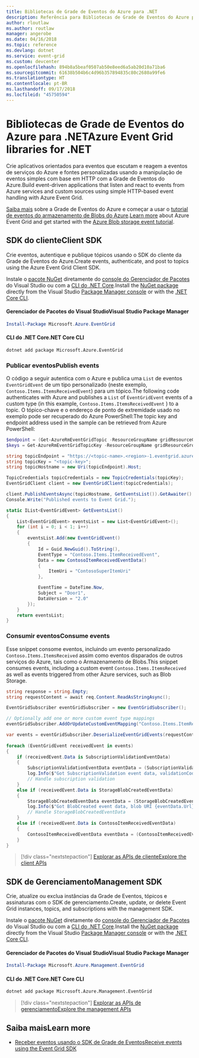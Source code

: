```yaml
---
title: Bibliotecas de Grade de Eventos do Azure para .NET
description: Referência para Bibliotecas de Grade de Eventos do Azure para .NET
author: rloutlaw
ms.author: routlaw
manager: angerobe
ms.date: 04/16/2018
ms.topic: reference
ms.devlang: dotnet
ms.service: event-grid
ms.custom: devcenter
ms.openlocfilehash: 894b8a5beaf0507ab50e8eed6a5ab20d10a71ba6
ms.sourcegitcommit: 61638b504b6c4d96b357894835c80c2680a99fe6
ms.translationtype: HT
ms.contentlocale: pt-BR
ms.lasthandoff: 09/17/2018
ms.locfileid: "45750594"
---
```

# <a name="azure-event-grid-libraries-for-net"></a><span data-ttu-id="ca925-103">Bibliotecas de Grade de Eventos do Azure para .NET</span><span class="sxs-lookup"><span data-stu-id="ca925-103">Azure Event Grid libraries for .NET</span></span>

<span data-ttu-id="ca925-104">Crie aplicativos orientados para eventos que escutam e reagem a eventos de serviços do Azure e fontes personalizadas usando a manipulação de eventos simples com base em HTTP com a Grade de Eventos do Azure.</span><span class="sxs-lookup"><span data-stu-id="ca925-104">Build event-driven applications that listen and react to events from Azure services and custom sources using simple HTTP-based event handling with Azure Event Grid.</span></span>

<span data-ttu-id="ca925-105">[Saiba mais](/azure/event-grid/overview) sobre a Grade de Eventos do Azure e começar a usar o [tutorial de eventos do armazenamento de Blobs do Azure](/azure/storage/blobs/storage-blob-event-quickstart-powershell).</span><span class="sxs-lookup"><span data-stu-id="ca925-105">[Learn more](/azure/event-grid/overview) about Azure Event Grid and get started with the [Azure Blob storage event tutorial](/azure/storage/blobs/storage-blob-event-quickstart-powershell).</span></span> 

## <a name="client-sdk"></a><span data-ttu-id="ca925-106">SDK do cliente</span><span class="sxs-lookup"><span data-stu-id="ca925-106">Client SDK</span></span>

<span data-ttu-id="ca925-107">Crie eventos, autentique e publique tópicos usando o SDK do cliente da Grade de Eventos do Azure.</span><span class="sxs-lookup"><span data-stu-id="ca925-107">Create events, authenticate, and post to topics using the Azure Event Grid Client SDK.</span></span>

<span data-ttu-id="ca925-108">Instale o [pacote NuGet](https://www.nuget.org/packages/Microsoft.Azure.Management.Network.Fluent) diretamente do [console do Gerenciador de Pacotes][PackageManager] do Visual Studio ou com a [CLI do .NET Core][DotNetCLI].</span><span class="sxs-lookup"><span data-stu-id="ca925-108">Install the [NuGet package](https://www.nuget.org/packages/Microsoft.Azure.Management.Network.Fluent) directly from the Visual Studio [Package Manager console][PackageManager] or with the [.NET Core CLI][DotNetCLI].</span></span>

#### <a name="visual-studio-package-manager"></a><span data-ttu-id="ca925-109">Gerenciador de Pacotes do Visual Studio</span><span class="sxs-lookup"><span data-stu-id="ca925-109">Visual Studio Package Manager</span></span>

```powershell
Install-Package Microsoft.Azure.EventGrid
```

#### <a name="net-core-cli"></a><span data-ttu-id="ca925-110">CLI do .NET Core</span><span class="sxs-lookup"><span data-stu-id="ca925-110">.NET Core CLI</span></span>

```bash
dotnet add package Microsoft.Azure.EventGrid 
```

### <a name="publish-events"></a><span data-ttu-id="ca925-111">Publicar eventos</span><span class="sxs-lookup"><span data-stu-id="ca925-111">Publish events</span></span>

<span data-ttu-id="ca925-112">O código a seguir autentica com o Azure e publica uma `List` de eventos `EventGridEvent` de um tipo personalizado (neste exemplo, `Contoso.Items.ItemsReceivedEvent`) para um tópico.</span><span class="sxs-lookup"><span data-stu-id="ca925-112">The following code authenticates with Azure and publishes a `List` of  `EventGridEvent` events of a custom type (in this example, `Contoso.Items.ItemsReceivedEvent` ) to a topic.</span></span> <span data-ttu-id="ca925-113">O tópico-chave e o endereço de ponto de extremidade usado no exemplo pode ser recuperado do Azure PowerShell:</span><span class="sxs-lookup"><span data-stu-id="ca925-113">The topic key and endpoint address used in the sample can be retrieved from Azure PowerShell:</span></span>

```powershell
$endpoint = (Get-AzureRmEventGridTopic -ResourceGroupName gridResourceGroup -Name <topic-name>).Endpoint
$keys = Get-AzureRmEventGridTopicKey -ResourceGroupName gridResourceGroup -Name <topic-name>
```

```csharp
string topicEndpoint = "https://<topic-name>.<region>-1.eventgrid.azure.net/api/events";
string topicKey = "<topic-key>";
string topicHostname = new Uri(topicEndpoint).Host;

TopicCredentials topicCredentials = new TopicCredentials(topicKey);
EventGridClient client = new EventGridClient(topicCredentials);

client.PublishEventsAsync(topicHostname, GetEventsList()).GetAwaiter().GetResult();
Console.Write("Published events to Event Grid.");

static IList<EventGridEvent> GetEventsList()
{
    List<EventGridEvent> eventsList = new List<EventGridEvent>();
    for (int i = 0; i < 1; i++)
    {
        eventsList.Add(new EventGridEvent()
        {
            Id = Guid.NewGuid().ToString(),
            EventType = "Contoso.Items.ItemReceivedEvent",
            Data = new ContosoItemReceivedEventData()
            {
                ItemUri = "ContosoSuperItemUri"
            },

            EventTime = DateTime.Now,
            Subject = "Door1",
            DataVersion = "2.0"
        });
    }
    return eventsList;
}
```

### <a name="consume-events"></a><span data-ttu-id="ca925-114">Consumir eventos</span><span class="sxs-lookup"><span data-stu-id="ca925-114">Consume events</span></span>

<span data-ttu-id="ca925-115">Esse snippet consome eventos, incluindo um evento personalizado `Contoso.Items.ItemsReceived` assim como eventos disparados de outros serviços do Azure, tais como o Armazenamento de Blobs.</span><span class="sxs-lookup"><span data-stu-id="ca925-115">This snippet consumes events, including a custom event `Contoso.Items.ItemsReceived` as well as events triggered from other Azure services, such as Blob Storage.</span></span>

```csharp
string response = string.Empty;
string requestContent = await req.Content.ReadAsStringAsync();

EventGridSubscriber eventGridSubscriber = new EventGridSubscriber();

// Optionally add one or more custom event type mappings
eventGridSubscriber.AddOrUpdateCustomEventMapping("Contoso.Items.ItemReceived", typeof(ContosoItemReceivedEventData));

var events = eventGridSubscriber.DeserializeEventGridEvents(requestContent);            
 
foreach (EventGridEvent receivedEvent in events)
{
    if (receivedEvent.Data is SubscriptionValidationEventData)
    {
        SubscriptionValidationEventData eventData = (SubscriptionValidationEventData)receivedEvent.Data;
        log.Info($"Got SubscriptionValidation event data, validationCode: {eventData.ValidationCode},  validationUrl: {eventData.ValidationUrl}, topic: {eventGridEvent.Topic}");
        // Handle subscription validation
    }
    else if (receivedEvent.Data is StorageBlobCreatedEventData)
    {
        StorageBlobCreatedEventData eventData = (StorageBlobCreatedEventData)receivedEvent.Data;
        log.Info($"Got BlobCreated event data, blob URI {eventData.Url}");
        // Handle StorageBlobCreatedEventData
    }
    else if (receivedEvent.Data is ContosoItemReceivedEventData)
    {
        ContosoItemReceivedEventData eventData = (ContosoItemReceivedEventData)receivedEvent.Data;
    }
}
```

> [!div class="nextstepaction"]
> [<span data-ttu-id="ca925-116">Explorar as APIs de cliente</span><span class="sxs-lookup"><span data-stu-id="ca925-116">Explore the client APIs</span></span>](/dotnet/api/overview/azure/eventgrid/client)

## <a name="management-sdk"></a><span data-ttu-id="ca925-117">SDK de Gerenciamento</span><span class="sxs-lookup"><span data-stu-id="ca925-117">Management SDK</span></span>

<span data-ttu-id="ca925-118">Crie, atualize ou exclua instâncias da Grade de Eventos, tópicos e assinaturas com o SDK de gerenciamento.</span><span class="sxs-lookup"><span data-stu-id="ca925-118">Create, update, or delete Event Grid instances, topics, and subscriptions with the management SDK.</span></span>

<span data-ttu-id="ca925-119">Instale o [pacote NuGet](https://www.nuget.org/packages/Microsoft.Azure.Management.Network.Fluent) diretamente do [console do Gerenciador de Pacotes][PackageManager] do Visual Studio ou com a [CLI do .NET Core][DotNetCLI].</span><span class="sxs-lookup"><span data-stu-id="ca925-119">Install the [NuGet package](https://www.nuget.org/packages/Microsoft.Azure.Management.Network.Fluent) directly from the Visual Studio [Package Manager console][PackageManager] or with the [.NET Core CLI][DotNetCLI].</span></span>


#### <a name="visual-studio-package-manager"></a><span data-ttu-id="ca925-120">Gerenciador de Pacotes do Visual Studio</span><span class="sxs-lookup"><span data-stu-id="ca925-120">Visual Studio Package Manager</span></span>

```powershell
Install-Package Microsoft.Azure.Management.EventGrid
```

#### <a name="net-core-cli"></a><span data-ttu-id="ca925-121">CLI do .NET Core</span><span class="sxs-lookup"><span data-stu-id="ca925-121">.NET Core CLI</span></span>

```bash
dotnet add package Microsoft.Azure.Management.EventGrid
```

> [!div class="nextstepaction"]
> [<span data-ttu-id="ca925-122">Explorar as APIs de gerenciamento</span><span class="sxs-lookup"><span data-stu-id="ca925-122">Explore the management APIs</span></span>](/dotnet/api/overview/azure/eventgrid/management)

## <a name="learn-more"></a><span data-ttu-id="ca925-123">Saiba mais</span><span class="sxs-lookup"><span data-stu-id="ca925-123">Learn more</span></span>

- [<span data-ttu-id="ca925-124">Receber eventos usando o SDK de Grade de Eventos</span><span class="sxs-lookup"><span data-stu-id="ca925-124">Receive events using the Event Grid SDK</span></span>](/azure/event-grid/receive-events)

[PackageManager]: https://docs.microsoft.com/nuget/tools/package-manager-console
[DotNetCLI]: https://docs.microsoft.com/dotnet/core/tools/dotnet-add-package
